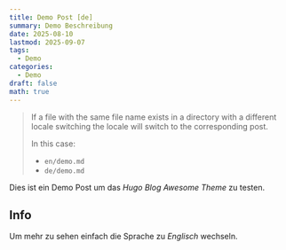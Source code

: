 ```yaml
---
title: Demo Post [de]
summary: Demo Beschreibung
date: 2025-08-10
lastmod: 2025-09-07
tags:
  - Demo
categories:
  - Demo
draft: false
math: true
---
```


> If a file with the same file name exists in a directory with a different locale switching the locale will switch to the corresponding post.
>
> In this case:
>
> - `en/demo.md`
> - `de/demo.md`

Dies ist ein Demo Post um das *Hugo Blog Awesome Theme* zu testen.

## Info

Um mehr zu sehen einfach die Sprache zu *Englisch* wechseln.
